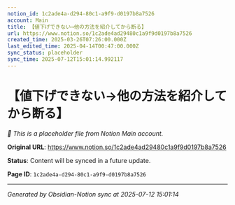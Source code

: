 ```yaml
---
notion_id: 1c2ade4a-d294-80c1-a9f9-d0197b8a7526
account: Main
title: 【値下げできない→他の方法を紹介してから断る】
url: https://www.notion.so/1c2ade4ad29480c1a9f9d0197b8a7526
created_time: 2025-03-26T07:26:00.000Z
last_edited_time: 2025-04-14T00:47:00.000Z
sync_status: placeholder
sync_time: 2025-07-12T15:01:14.992117
---
```


# 【値下げできない→他の方法を紹介してから断る】

*🔄 This is a placeholder file from Notion Main account.*

**Original URL**: https://www.notion.so/1c2ade4ad29480c1a9f9d0197b8a7526

**Status**: Content will be synced in a future update.

**Page ID**: `1c2ade4a-d294-80c1-a9f9-d0197b8a7526`

---

*Generated by Obsidian-Notion sync at 2025-07-12 15:01:14*
